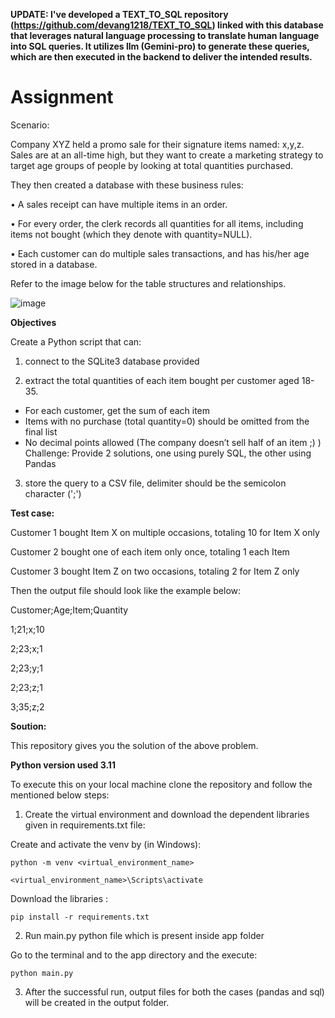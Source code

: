 **UPDATE: I've developed a TEXT_TO_SQL repository (https://github.com/devang1218/TEXT_TO_SQL) linked with this database that leverages natural language processing to translate human language into SQL queries. It utilizes llm (Gemini-pro) to generate these queries, which are then executed in the backend to deliver the intended results.**

<h1>Assignment</h1>

Scenario:

Company XYZ held a promo sale for their signature items named: x,y,z. Sales are at an
all-time high, but they want to create a marketing strategy to target age groups of people by
looking at total quantities purchased.

They then created a database with these business rules:

• A sales receipt can have multiple items in an order.

• For every order, the clerk records all quantities for all items, including items not
bought (which they denote with quantity=NULL).

• Each customer can do multiple sales transactions, and has his/her age stored in a
database.

Refer to the image below for the table structures and relationships.

![image](https://github.com/devang1218/Data_Engineer_Assignment-/assets/46046916/79a2fdfc-f8f0-49b6-baea-d1aefe3c2c9d)


**Objectives**

Create a Python script that can:

1. connect to the SQLite3 database provided

2. extract the total quantities of each item bought per customer aged 18-35.
- For each customer, get the sum of each item
- Items with no purchase (total quantity=0) should be omitted from the final
list
- No decimal points allowed (The company doesn’t sell half of an item ;) )
Challenge: Provide 2 solutions, one using purely SQL, the other using Pandas

3. store the query to a CSV file, delimiter should be the semicolon character (';')


**Test case:**

Customer 1 bought Item X on multiple occasions, totaling 10 for Item X only

Customer 2 bought one of each item only once, totaling 1 each Item

Customer 3 bought Item Z on two occasions, totaling 2 for Item Z only

Then the output file should look like the example below:

Customer;Age;Item;Quantity

1;21;x;10

2;23;x;1

2;23;y;1

2;23;z;1

3;35;z;2

**Soution:**

This repository gives you the solution of the above problem.

**Python version used 3.11**

To execute this on your local machine clone the repository and follow the mentioned below steps:
1. Create the virtual environment and download the dependent libraries given in requirements.txt file:

Create and activate the venv by (in Windows):

    python -m venv <virtual_environment_name>

    <virtual_environment_name>\Scripts\activate
  
  Download the libraries :
      
    pip install -r requirements.txt

2. Run main.py python file which is present inside app folder

Go to the terminal and to the app directory and the execute:
 
    python main.py

3. After the successful run, output files for both the cases (pandas and sql) will be created in the output folder.
